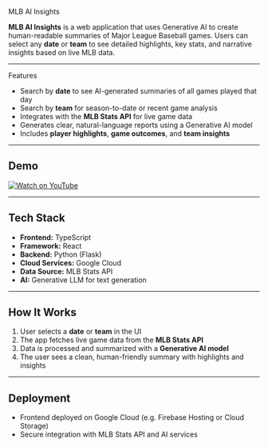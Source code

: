  MLB AI Insights

**MLB AI Insights** is a web application that uses Generative AI to create human-readable summaries of Major League Baseball games. Users can select any **date** or **team** to see detailed highlights, key stats, and narrative insights based on live MLB data.

---

 Features

- Search by **date** to see AI-generated summaries of all games played that day
- Search by **team** for season-to-date or recent game analysis
- Integrates with the **MLB Stats API** for live game data
- Generates clear, natural-language reports using a Generative AI model
- Includes **player highlights**, **game outcomes**, and **team insights**

---

##  Demo

[![Watch on YouTube](https://img.youtube.com/vi/YHwjT2N7XIw/0.jpg)](https://www.youtube.com/watch?v=YHwjT2N7XIw&t=47s)

---

## Tech Stack

- **Frontend:** TypeScript
- **Framework:** React
- **Backend:** Python (Flask)
- **Cloud Services:** Google Cloud
- **Data Source:** MLB Stats API
- **AI:** Generative LLM for text generation
---

##  How It Works

1. User selects a **date** or **team** in the UI
2. The app fetches live game data from the **MLB Stats API**
3. Data is processed and summarized with a **Generative AI model**
4. The user sees a clean, human-friendly summary with highlights and insights

---

##  Deployment

- Frontend deployed on Google Cloud (e.g. Firebase Hosting or Cloud Storage)
- Secure integration with MLB Stats API and AI services
